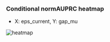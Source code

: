 ### Conditional normAUPRC heatmap

- X: eps_current, Y: gap_mu

![heatmap](/home/elicer/project_0814_2/results/20250814-154118/holdout/conditional_heatmap_eps_current_vs_gap_mu.png)
